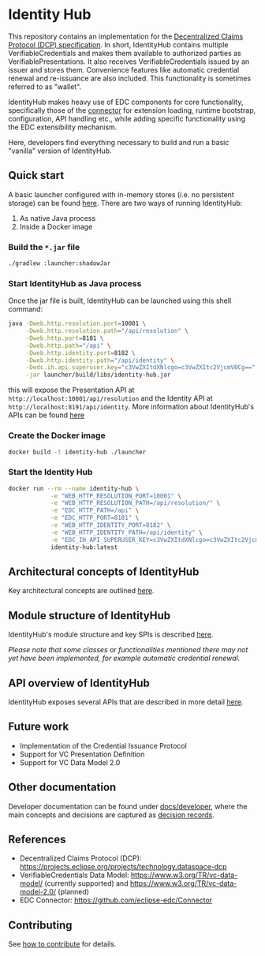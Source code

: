 # Identity Hub

This repository contains an implementation for
the [Decentralized Claims Protocol (DCP) specification](https://projects.eclipse.org/projects/technology.dataspace-dcp).
In short, IdentityHub contains multiple VerifiableCredentials and
makes them available to authorized parties as VerifiablePresentations. It also receives VerifiableCredentials issued by
an issuer and stores them. Convenience features like automatic credential renewal and re-issuance are also included.
This functionality is sometimes referred to as "wallet".

IdentityHub makes heavy use of EDC components for core functionality, specifically those of
the [connector](https://github.com/eclipse-edc/Connector) for extension loading, runtime bootstrap, configuration, API
handling etc., while adding specific functionality using the EDC
extensibility mechanism.

Here, developers find everything necessary to build and run a basic "vanilla" version of IdentityHub.

## Quick start

A basic launcher configured with in-memory stores (i.e. no persistent storage) can be found [here](launcher/). There are
two ways of running IdentityHub:

1. As native Java process
2. Inside a Docker image

### Build the `*.jar` file

```bash
./gradlew :launcher:shadowJar
```

### Start IdentityHub as Java process

Once the jar file is built, IdentityHub can be launched using this shell command:

```bash
java -Dweb.http.resolution.port=10001 \
     -Dweb.http.resolution.path="/api/resolution" \
     -Dweb.http.port=8181 \
     -Dweb.http.path="/api" \
     -Dweb.http.identity.port=8182 \
     -Dweb.http.identity.path="/api/identity" \
     -Dedc.ih.api.superuser.key="c3VwZXItdXNlcgo=c3VwZXItc2VjcmV0Cg==" \
     -jar launcher/build/libs/identity-hub.jar
```

this will expose the Presentation API at `http://localhost:10001/api/resolution` and the Identity API
at `http://localhost:8191/api/identity`. More information about IdentityHub's APIs can be
found [here](docs/developer/architecture/identityhub-apis.md)

### Create the Docker image

```bash
docker build -t identity-hub ./launcher
```

### Start the Identity Hub

```bash
docker run --rm --name identity-hub \
            -e "WEB_HTTP_RESOLUTION_PORT=10001" \
            -e "WEB_HTTP_RESOLUTION_PATH=/api/resolution/" \
            -e "EDC_HTTP_PATH=/api" \
            -e "EDC_HTTP_PORT=8181" \
            -e "WEB_HTTP_IDENTITY_PORT=8182" \
            -e "WEB_HTTP_IDENTITY_PATH=/api/identity" \
            -e "EDC_IH_API_SUPERUSER_KEY=c3VwZXItdXNlcgo=c3VwZXItc2VjcmV0Cg==" \
            identity-hub:latest
```

## Architectural concepts of IdentityHub

Key architectural concepts are
outlined [here](docs/developer/architecture/identity-trust-protocol/identity.hub.architecture.md).

## Module structure of IdentityHub

IdentityHub's module structure and key SPIs is
described [here](docs/developer/architecture/identity-trust-protocol/identity-hub-modules.md).

_Please note that some classes or functionalities mentioned there may not yet have been implemented, for example
automatic credential renewal._

## API overview of IdentityHub

IdentityHub exposes several APIs that are described in more
detail [here](docs/developer/architecture/identityhub-apis.md).

## Future work

- Implementation of the Credential Issuance Protocol
- Support for VC Presentation Definition
- Support for VC Data Model 2.0


## Other documentation

Developer documentation can be found under [docs/developer](docs/developer), where the main concepts and decisions are
captured as [decision records](docs/developer/decision-records).

## References

- Decentralized Claims Protocol (DCP): https://projects.eclipse.org/projects/technology.dataspace-dcp
- VerifiableCredentials Data Model: https://www.w3.org/TR/vc-data-model/ (currently supported) and https://www.w3.org/TR/vc-data-model-2.0/ (planned)
- EDC Connector: https://github.com/eclipse-edc/Connector

## Contributing

See [how to contribute](https://github.com/eclipse-edc/docs/blob/main/CONTRIBUTING.md) for details.